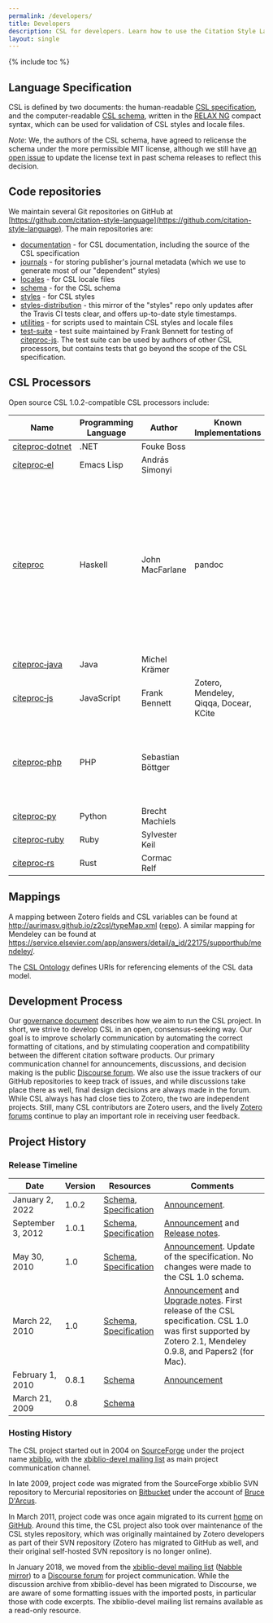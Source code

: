 ```yaml
---
permalink: /developers/
title: Developers
description: CSL for developers. Learn how to use the Citation Style Language in your software and how to contribute to its development.
layout: single
---
```

{% include toc %}

## Language Specification

CSL is defined by two documents: the human-readable [CSL specification](https://docs.citationstyles.org/en/stable/specification.html), and the computer-readable [CSL schema](https://github.com/citation-style-language/schema/releases/latest), written in the [RELAX NG](http://relaxng.org/) compact syntax, which can be used for validation of CSL styles and locale files.

_Note_: We, the authors of the CSL schema, have agreed to relicense the schema under the more permissible MIT license, although we still have [an open issue](https://github.com/citation-style-language/schema/issues/126) to update the license text in past schema releases to reflect this decision.

## Code repositories

We maintain several Git repositories on GitHub at [https://github.com/citation-style-language](https://github.com/citation-style-language).
The main repositories are:

* [documentation](https://github.com/citation-style-language/documentation) - for CSL documentation, including the source of the CSL specification
* [journals](https://github.com/citation-style-language/journals) - for storing publisher's journal metadata (which we use to generate most of our "dependent" styles)
* [locales](https://github.com/citation-style-language/locales) - for CSL locale files
* [schema](https://github.com/citation-style-language/schema) - for the CSL schema
* [styles](https://github.com/citation-style-language/styles) - for CSL styles
* [styles-distribution](https://github.com/citation-style-language/styles-distribution) - this mirror of the "styles" repo only updates after the Travis CI tests clear, and offers up-to-date style timestamps.
* [utilities](https://github.com/citation-style-language/utilities) - for scripts used to maintain CSL styles and locale files
* [test-suite](https://github.com/citation-style-language/test-suite) - test suite maintained by Frank Bennett for testing of [citeproc-js](https://github.com/juris-m/citeproc-js).
The test suite can be used by authors of other CSL processors, but contains tests that go beyond the scope of the CSL specification.

## CSL Processors

Open source CSL 1.0.2-compatible CSL processors include:

<table>
  <thead>
    <tr>
      <th>Name</th>
      <th>Programming Language</th>
      <th>Author</th>
      <th>Known Implementations</th>
      <th>Comments</th>
    </tr>
  </thead>
  <tbody>
    <tr>
      <td><a href="https://github.com/fouke-boss/citeproc-dotnet">citeproc‑dotnet</a></td>
      <td>.NET</td>
      <td>Fouke Boss</td>
      <td></td>
      <td></td>
    </tr>
    <tr>
      <td><a href="https://github.com/andras-simonyi/citeproc-el">citeproc‑el</a></td>
      <td>Emacs Lisp</td>
      <td>András Simonyi</td>
      <td></td>
      <td></td>
    </tr>
    <tr>
      <td><a href="https://hackage.haskell.org/package/citeproc">citeproc</a></td>
      <td>Haskell</td>
      <td>John MacFarlane</td>
      <td>pandoc</td>
      <td>Replaces the deprecated <a href="https://hackage.haskell.org/package/pandoc-citeproc">pandoc-citeproc</a> (last updated in 2020), which itself was a continuation of Andrea Rossato's <a href="http://hackage.haskell.org/package/citeproc-hs">citeproc‑hs</a> (last updated in 2015).</td>
    </tr>
    <tr>
      <td><a href="https://github.com/michel-kraemer/citeproc-java">citeproc‑java</a></td>
      <td>Java</td>
      <td>Michel Krämer</td>
      <td></td>
      <td></td>
    </tr>
    <tr>
      <td><a href="https://github.com/juris-m/citeproc-js">citeproc‑js</a></td>
      <td>JavaScript</td>
      <td>Frank Bennett</td>
      <td>Zotero, Mendeley, Qiqqa, Docear, KCite</td>
      <td></td>
    </tr>
    <tr>
      <td><a href="https://github.com/seboettg/citeproc-php">citeproc‑php</a></td>
      <td>PHP</td>
      <td>Sebastian Böttger</td>
      <td></td>
      <td>Replaces the original <a href="http://bitbucket.org/rjerome/citeproc-php">citeproc‑php</a> by Ron Jerome, which was last updated in 2013.</td>
    </tr>
    <tr>
      <td><a href="https://github.com/brechtm/citeproc-py">citeproc‑py</a></td>
      <td>Python</td>
      <td>Brecht Machiels</td>
      <td></td>
      <td></td>
    </tr>
    <tr>
      <td><a href="https://github.com/inukshuk/citeproc-ruby">citeproc‑ruby</a></td>
      <td>Ruby</td>
      <td>Sylvester Keil</td>
      <td></td>
      <td></td>
    </tr>
    <tr>
      <td><a href="https://github.com/zotero/citeproc-rs">citeproc‑rs</a></td>
      <td>Rust</td>
      <td>Cormac Relf</td>
      <td></td>
      <td></td>
    </tr>
  </tbody>
</table>

## Mappings

A mapping between Zotero fields and CSL variables can be found at <http://aurimasv.github.io/z2csl/typeMap.xml> ([repo](https://github.com/aurimasv/z2csl)).
A similar mapping for Mendeley can be found at <https://service.elsevier.com/app/answers/detail/a_id/22175/supporthub/mendeley/>.

The [CSL Ontology](../ontology/) defines URIs for referencing elements of the CSL data model.

## Development Process

Our [governance document](https://github.com/citation-style-language/governance/blob/master/governance.md) describes how we aim to run the CSL project.
In short, we strive to develop CSL in an open, consensus-seeking way.
Our goal is to improve scholarly communication by automating the correct formatting of citations, and by stimulating cooperation and compatibility between the different citation software products.
Our primary communication channel for announcements, discussions, and decision making is the public [Discourse forum](https://discourse.citationstyles.org/).
We also use the issue trackers of our GitHub repositories to keep track of issues, and while discussions take place there as well, final design decisions are always made in the forum.
While CSL always has had close ties to Zotero, the two are independent projects.
Still, many CSL contributors are Zotero users, and the lively [Zotero forums](http://forums.zotero.org/) continue to play an important role in receiving user feedback.

## Project History

### Release Timeline

<table>
  <thead>
    <tr>
      <th>Date</th>
      <th>Version</th>
      <th>Resources</th>
      <th>Comments</th>
    </tr>
  </thead>
  <tbody>
  <tr>
      <td>January 2, 2022</td>
      <td>1.0.2</td>
      <td><a href="https://github.com/citation-style-language/schema/tree/v1.0.2">Schema</a>, <a href="https://docs.citationstyles.org/en/v1.0.2/specification.html">Specification</a></td>
      <td><a href="https://citationstyles.org/2020/07/11/seeking-public-comment-on-CSL-1-0-2/">Announcement</a>.</td>
    </tr>
    <tr>
      <td>September 3, 2012</td>
      <td>1.0.1</td>
      <td><a href="https://github.com/citation-style-language/schema/tree/v1.0.1">Schema</a>, <a href="http://docs.citationstyles.org/en/1.0.1/specification.html">Specification</a></td>
      <td><a href="http://citationstyles.org/2012/09/03/citation-style-language-1-0-1-update/">Announcement</a> and <a href="http://docs.citationstyles.org/en/1.0.1/release-notes.html">Release notes</a>.</td>
    </tr>
    <tr>
      <td>May 30, 2010</td>
      <td>1.0</td>
      <td><a href="https://github.com/citation-style-language/schema/tree/v1.0">Schema</a>, <a href="http://docs.citationstyles.org/en/1.0/specification.html">Specification</a></td>
      <td><a href="http://citationstyles.org/2010/05/30/csl-1-0-specification-update-2010-05-30/">Announcement</a>. Update of the specification. No changes were made to the CSL 1.0 schema.</td>
    </tr>
    <tr>
      <td>March 22, 2010</td>
      <td>1.0</td>
      <td><a href="https://github.com/citation-style-language/schema/tree/v1.0">Schema</a>, <a href="http://docs.citationstyles.org/en/1.0-20100321/specification.html">Specification</a></td>
      <td><a href="http://citationstyles.org/2010/03/22/citation-style-language-1-0/">Announcement</a> and <a href="http://docs.citationstyles.org/en/1.0-20100321/release-notes.html">Upgrade notes</a>. First release of the CSL specification. CSL 1.0 was first supported by Zotero 2.1, Mendeley 0.9.8, and Papers2 (for Mac).</td>
    </tr>
    <tr>
      <td>February 1, 2010</td>
      <td>0.8.1</td>
      <td><a href="https://github.com/citation-style-language/schema/tree/v0.8.1">Schema</a></td>
      <td><a href="http://sourceforge.net/mailarchive/message.php?msg_id=24483054">Announcement</a></td>
    </tr>
    <tr>
      <td>March 21, 2009</td>
      <td>0.8</td>
      <td><a href="https://github.com/citation-style-language/schema/tree/v0.8">Schema</a></td>
      <td></td>
    </tr>
  </tbody>
</table>

### Hosting History

The CSL project started out in 2004 on [SourceForge](https://sourceforge.net/) under the project name [xbiblio](https://sourceforge.net/projects/xbiblio/), with the [xbiblio-devel mailing list](https://lists.sourceforge.net/lists/listinfo/xbiblio-devel) as main project communication channel.

In late 2009, project code was migrated from the SourceForge xbiblio SVN repository to Mercurial repositories on [Bitbucket](https://bitbucket.org/) under the account of [Bruce D'Arcus](https://bitbucket.org/bdarcus).

In March 2011, project code was once again migrated to its current [home](https://github.com/citation-style-language/) on [GitHub](https://github.com/). Around this time, the CSL project also took over maintenance of the CSL styles repository, which was originally maintained by Zotero developers as part of their SVN repository (Zotero has migrated to GitHub as well, and their original self-hosted SVN repository is no longer online).

In January 2018, we moved from the [xbiblio-devel mailing list](https://lists.sourceforge.net/lists/listinfo/xbiblio-devel) ([Nabble mirror](http://xbiblio-devel.2463403.n2.nabble.com/)) to a [Discourse forum](https://discourse.citationstyles.org/) for project communication. While the discussion archive from xbiblio-devel has been migrated to Discourse, we are aware of some formatting issues with the imported posts, in particular those with code excerpts. The xbiblio-devel mailing list remains available as a read-only resource.
